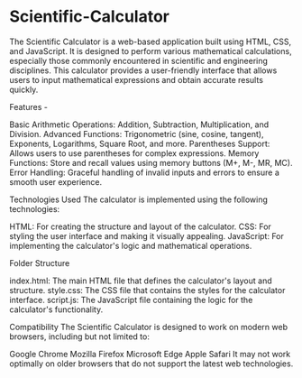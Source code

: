 # Scientific-Calculator
The Scientific Calculator is a web-based application built using HTML, CSS, and JavaScript. It is designed to perform various mathematical calculations, especially those commonly encountered in scientific and engineering disciplines. This calculator provides a user-friendly interface that allows users to input mathematical expressions and obtain accurate results quickly.

Features - 

Basic Arithmetic Operations: Addition, Subtraction, Multiplication, and Division.
Advanced Functions: Trigonometric (sine, cosine, tangent), Exponents, Logarithms, Square Root, and more.
Parentheses Support: Allows users to use parentheses for complex expressions.
Memory Functions: Store and recall values using memory buttons (M+, M-, MR, MC).
Error Handling: Graceful handling of invalid inputs and errors to ensure a smooth user experience.

Technologies Used
The calculator is implemented using the following technologies:

HTML: For creating the structure and layout of the calculator.
CSS: For styling the user interface and making it visually appealing.
JavaScript: For implementing the calculator's logic and mathematical operations.

Folder Structure

index.html: The main HTML file that defines the calculator's layout and structure.
style.css: The CSS file that contains the styles for the calculator interface.
script.js: The JavaScript file containing the logic for the calculator's functionality.

Compatibility
The Scientific Calculator is designed to work on modern web browsers, including but not limited to:

Google Chrome
Mozilla Firefox
Microsoft Edge
Apple Safari
It may not work optimally on older browsers that do not support the latest web technologies.
